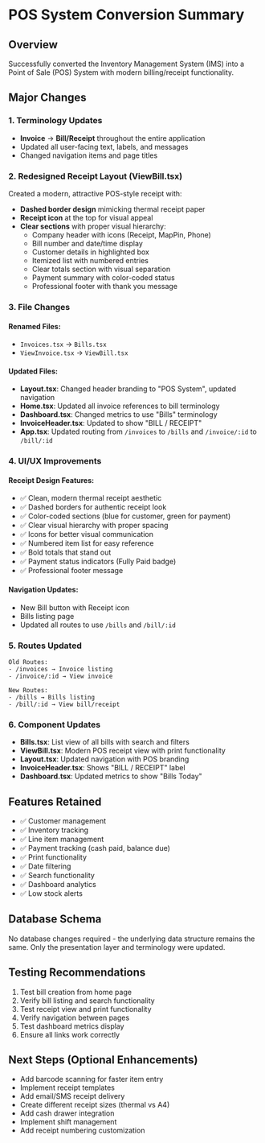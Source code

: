# POS System Conversion Summary

## Overview
Successfully converted the Inventory Management System (IMS) into a Point of Sale (POS) System with modern billing/receipt functionality.

## Major Changes

### 1. Terminology Updates
- **Invoice** → **Bill/Receipt** throughout the entire application
- Updated all user-facing text, labels, and messages
- Changed navigation items and page titles

### 2. Redesigned Receipt Layout (ViewBill.tsx)
Created a modern, attractive POS-style receipt with:
- **Dashed border design** mimicking thermal receipt paper
- **Receipt icon** at the top for visual appeal
- **Clear sections** with proper visual hierarchy:
  - Company header with icons (Receipt, MapPin, Phone)
  - Bill number and date/time display
  - Customer details in highlighted box
  - Itemized list with numbered entries
  - Clear totals section with visual separation
  - Payment summary with color-coded status
  - Professional footer with thank you message

### 3. File Changes

#### Renamed Files:
- `Invoices.tsx` → `Bills.tsx`
- `ViewInvoice.tsx` → `ViewBill.tsx`

#### Updated Files:
- **Layout.tsx**: Changed header branding to "POS System", updated navigation
- **Home.tsx**: Updated all invoice references to bill terminology
- **Dashboard.tsx**: Changed metrics to use "Bills" terminology
- **InvoiceHeader.tsx**: Updated to show "BILL / RECEIPT"
- **App.tsx**: Updated routing from `/invoices` to `/bills` and `/invoice/:id` to `/bill/:id`

### 4. UI/UX Improvements

#### Receipt Design Features:
- ✅ Clean, modern thermal receipt aesthetic
- ✅ Dashed borders for authentic receipt look
- ✅ Color-coded sections (blue for customer, green for payment)
- ✅ Clear visual hierarchy with proper spacing
- ✅ Icons for better visual communication
- ✅ Numbered item list for easy reference
- ✅ Bold totals that stand out
- ✅ Payment status indicators (Fully Paid badge)
- ✅ Professional footer message

#### Navigation Updates:
- New Bill button with Receipt icon
- Bills listing page
- Updated all routes to use `/bills` and `/bill/:id`

### 5. Routes Updated
```
Old Routes:
- /invoices → Invoice listing
- /invoice/:id → View invoice

New Routes:
- /bills → Bills listing
- /bill/:id → View bill/receipt
```

### 6. Component Updates
- **Bills.tsx**: List view of all bills with search and filters
- **ViewBill.tsx**: Modern POS receipt view with print functionality
- **Layout.tsx**: Updated navigation with POS branding
- **InvoiceHeader.tsx**: Shows "BILL / RECEIPT" label
- **Dashboard.tsx**: Updated metrics to show "Bills Today"

## Features Retained
- ✅ Customer management
- ✅ Inventory tracking
- ✅ Line item management
- ✅ Payment tracking (cash paid, balance due)
- ✅ Print functionality
- ✅ Date filtering
- ✅ Search functionality
- ✅ Dashboard analytics
- ✅ Low stock alerts

## Database Schema
No database changes required - the underlying data structure remains the same. Only the presentation layer and terminology were updated.

## Testing Recommendations
1. Test bill creation from home page
2. Verify bill listing and search functionality
3. Test receipt view and print functionality
4. Verify navigation between pages
5. Test dashboard metrics display
6. Ensure all links work correctly

## Next Steps (Optional Enhancements)
- Add barcode scanning for faster item entry
- Implement receipt templates
- Add email/SMS receipt delivery
- Create different receipt sizes (thermal vs A4)
- Add cash drawer integration
- Implement shift management
- Add receipt numbering customization
